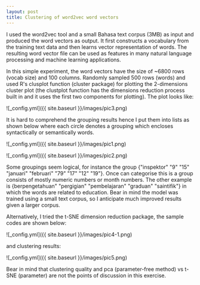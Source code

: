 ```yaml
---
layout: post
title: Clustering of word2vec word vectors
---
```


I used the word2vec tool and a small Bahasa text corpus (3MB) as input and produced the word vectors as output. It first constructs a vocabulary from the training text data and then learns vector representation of words. The resulting word vector file can be used as features in many natural language processing and machine learning applications.

In this simple experiment, the word vectors have the size of ~6800 rows (vocab size) and 100 columns. Randomly sampled 500 rows (words) and used R's clusplot function (cluster package) for plotting the 2-dimensions cluster plot (the clustplot function has the dimensions reduction process built in and it uses the first two components for plotting). The plot looks like:

![_config.yml]({{ site.baseurl }}/images/pic3.png)

It is hard to comprehend the grouping results hence I put them into lists as shown below where each circle denotes a grouping which encloses syntactically or semantically words.

![_config.yml]({{ site.baseurl }}/images/pic1.png)

![_config.yml]({{ site.baseurl }}/images/pic2.png)


Some groupings seem logical, for instance the group {"inspektor" "9" "15" "januari" "februari" "79" "17" "12" "19"}. Once can categorise this is a group consists of mostly numeric numbers or month numbers. The other example is {berpengetahuan" "pergigian" "pembelajaran" "graduan" "saintifik"} in which the words are related to education. Bear in mind the model was trained using a small text corpus, so I anticipate much improved results given a larger corpus.

Alternatively, I tried the t-SNE dimension reduction package, the sample codes are shown below:

![_config.yml]({{ site.baseurl }}/images/pic4-1.png)

and clustering results:

![_config.yml]({{ site.baseurl }}/images/pic5.png)

Bear in mind that clustering quality and pca (parameter-free method) vs t-SNE (parameter) are not the points of discussion in this exercise.

